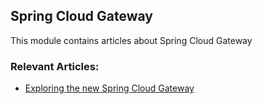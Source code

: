 ## Spring Cloud Gateway

This module contains articles about Spring Cloud Gateway

### Relevant Articles:
- [Exploring the new Spring Cloud Gateway](http://www.baeldung.com/spring-cloud-gateway)
